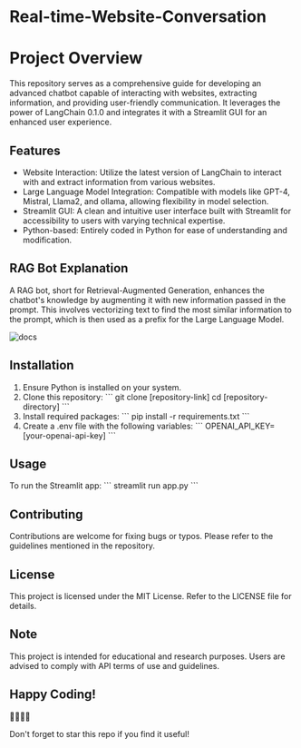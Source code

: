 # Real-time-Website-Conversation
<!DOCTYPE html> <html> <head> 
<title>Advanced Chatbot Development with LangChain and Streamlit GUI</title> </head> <body> <h1>Project Overview</h1> <p>This repository serves as a comprehensive guide for developing an advanced chatbot capable of interacting with websites, extracting information, and providing user-friendly communication. It leverages the power of LangChain 0.1.0 and integrates it with a Streamlit GUI for an enhanced user experience.</p>
<h2>Features</h2>
<ul>
	<li>Website Interaction: Utilize the latest version of LangChain to interact with and extract information from various websites.</li>
	<li>Large Language Model Integration: Compatible with models like GPT-4, Mistral, Llama2, and ollama, allowing flexibility in model selection.</li>
	<li>Streamlit GUI: A clean and intuitive user interface built with Streamlit for accessibility to users with varying technical expertise.</li>
	<li>Python-based: Entirely coded in Python for ease of understanding and modification.</li>
</ul>

<h2>RAG Bot Explanation</h2>
<p>A RAG bot, short for Retrieval-Augmented Generation, enhances the chatbot's knowledge by augmenting it with new information passed in the prompt. This involves vectorizing text to find the most similar information to the prompt, which is then used as a prefix for the Large Language Model.</p>

![docs](https://github.com/Riteshs677/Real-time-Website-Conversation/assets/143122816/d1d68cfb-615e-4fd6-a4cb-1146699c3720)


<h2>Installation</h2>
<ol>
	<li>Ensure Python is installed on your system.</li>
	<li>Clone this repository:
		```
		git clone [repository-link]
		cd [repository-directory]
		```
	</li>
	<li>Install required packages:
		```
		pip install -r requirements.txt
		```
	</li>
	<li>Create a .env file with the following variables:
		```
		OPENAI_API_KEY=[your-openai-api-key]
		```
	</li>
</ol>

<h2>Usage</h2>
<p>To run the Streamlit app:
	```
	streamlit run app.py
	```
</p>

<h2>Contributing</h2>
<p>Contributions are welcome for fixing bugs or typos. Please refer to the guidelines mentioned in the repository.</p>

<h2>License</h2>
<p>This project is licensed under the MIT License. Refer to the LICENSE file for details.</p>

<h2>Note</h2>
<p>This project is intended for educational and research purposes. Users are advised to comply with API terms of use and guidelines.</p>

<h2>Happy Coding!</h2>
<p>🚀👨‍💻🤖</p>

<p>Don't forget to star this repo if you find it useful!</p>
